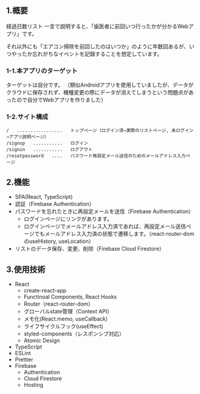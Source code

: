 ## 1.概要
経過日数リスト
一言で説明すると、「歯医者に前回いつ行ったかが分かるWebアプリ」です。

それ以外にも「エアコン掃除を前回したのはいつか」のように年数回あるが、いつやったか忘れがちなイベントを記録することを想定しています。

### 1-1.本アプリのターゲット
ターゲットは自分です。
（類似Androidアプリを使用していましたが、データがクラウドに保存されず、機種変更の際にデータが消えてしまうという問題点があったので自分でWebアプリを作りました）

### 1-2.サイト構成
```
/   .................   トップページ（ログイン済→実際のリストページ, 未ログイン→アプリ説明ページ）
/signup   ...........   ログイン
/signin   ...........   ログアウト
/resetpassword   ....   パスワード再設定メール送信のためのメールアドレス入力ページ
```

## 2.機能
* SPA(React, TypeScript)
* 認証（Firebase Authentication）
* パスワードを忘れたときに再設定メールを送信（Firebase Authentication）
  * ログインページにリンクがあります。
  * ログインページでメールアドレス入力済であれば、再設定メール送信ページでもメールアドレス入力済の状態で遷移します。（react-router-domのuseHistory, useLocation）
* リストのデータ保存、変更、削除（Firebase Cloud Firestore）

## 3.使用技術
* React
  * create-react-app
  * Functinoal Components, React Hooks
  * Router（react-router-dom）
  * グローバルstate管理（Context API）
  * メモ化(React.memo, useCallback)
  * ライフサイクルフック(useEffect)
  * styled-components（レスポンシブ対応）
  * Atomic Design
* TypeScript
* ESLint
* Prettier
* Firebase
  * Authentication
  * Cloud Firestore
  * Hosting
